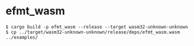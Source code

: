 efmt_wasm
=========

```console
$ cargo build -p efmt_wasm --release --target wasm32-unknown-unknown
$ cp ../target/wasm32-unknown-unknown/release/deps/efmt_wasm.wasm ../examples/
```
